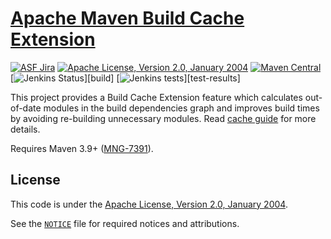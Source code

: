 <!---
 Licensed to the Apache Software Foundation (ASF) under one or more
 contributor license agreements.  See the NOTICE file distributed with
 this work for additional information regarding copyright ownership.
 The ASF licenses this file to You under the Apache License, Version 2.0
 (the "License"); you may not use this file except in compliance with
 the License.  You may obtain a copy of the License at

     http://www.apache.org/licenses/LICENSE-2.0

 Unless required by applicable law or agreed to in writing, software
 distributed under the License is distributed on an "AS IS" BASIS,
 WITHOUT WARRANTIES OR CONDITIONS OF ANY KIND, either express or implied.
 See the License for the specific language governing permissions and
 limitations under the License.
-->
[Apache Maven Build Cache Extension](https://maven.apache.org/extensions/maven-build-cache-extension/)
==================================

[![ASF Jira](https://img.shields.io/endpoint?url=https%3A%2F%2Fmaven.apache.org%2Fbadges%2Fasf_jira-MBUILDCACHE.json)][jira]
[![Apache License, Version 2.0, January 2004](https://img.shields.io/github/license/apache/maven.svg?label=License)][license]
[![Maven Central](https://img.shields.io/maven-central/v/org.apache.maven.extensions/maven-build-cache-extension.svg?label=Maven%20Central)](https://search.maven.org/artifact/org.apache.maven.extensions/maven-build-cache-extension)
[![Jenkins Status](https://img.shields.io/jenkins/s/https/ci-maven.apache.org/job/Maven/job/maven-box/job/maven-build-cache-extension/job/master.svg?)][build]
[![Jenkins tests](https://img.shields.io/jenkins/t/https/ci-maven.apache.org/job/Maven/job/maven-box/job/maven-build-cache-extension/job/master.svg?)][test-results]

This project provides a Build Cache Extension feature which calculates out-of-date modules in the build dependencies graph and improves build times by avoiding re-building unnecessary modules.
Read [cache guide](https://maven.apache.org/extensions/maven-build-cache-extension/index.html) for more details.

Requires Maven 3.9+ ([MNG-7391](https://issues.apache.org/jira/browse/MNG-7391)).

License
-------
This code is under the [Apache License, Version 2.0, January 2004][license].

See the [`NOTICE`](./NOTICE) file for required notices and attributions.

[home]: https://maven.apache.org/extensions/maven-build-cache-extension/
[jira]: https://issues.apache.org/jira/projects/MBUILDCACHE/
[license]: https://www.apache.org/licenses/LICENSE-2.0
[build]: https://ci-maven.apache.org/job/Maven/job/maven-box/job/maven-build-cache-extension/job/master/
[test-results]: https://ci-maven.apache.org/job/Maven/job/maven-box/job/maven/job/maven-build-cache-extension/lastCompletedBuild/testReport/
[build-status]: https://img.shields.io/jenkins/s/https/ci-maven.apache.org/job/Maven/job/maven-box/job/maven-build-cache-extension/job/master.svg
[build-tests]: https://img.shields.io/jenkins/t/https/ci-maven.apache.org/job/Maven/job/maven-box/job/maven-build-cache-extension/job/master.svg

